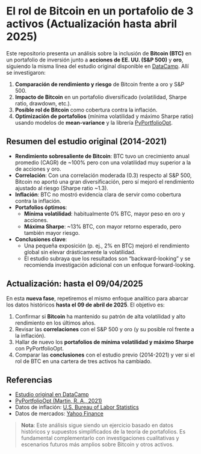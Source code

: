 # El rol de Bitcoin en un portafolio de 3 activos (Actualización hasta abril 2025)

Este repositorio presenta un análisis sobre la inclusión de **Bitcoin (BTC)** en un portafolio de inversión junto a **acciones de EE. UU. (S&P 500)** y **oro**, siguiendo la misma línea del estudio original disponible en [DataCamp](https://www.datacamp.com/datalab/w/21cc7714-89b7-48e4-b1b3-7733e95e536a). Allí se investigaron:

1. **Comparación de rendimiento y riesgo** de Bitcoin frente a oro y S&P 500.  
2. **Impacto de Bitcoin** en un portafolio diversificado (volatilidad, Sharpe ratio, drawdown, etc.).  
3. **Posible rol de Bitcoin** como cobertura contra la inflación.  
4. **Optimización de portafolios** (mínima volatilidad y máximo Sharpe ratio) usando modelos de **mean-variance** y la librería [PyPortfolioOpt](https://github.com/robertmartin8/PyPortfolioOpt).

## Resumen del estudio original (2014-2021)
- **Rendimiento sobresaliente de Bitcoin**: BTC tuvo un crecimiento anual promedio (CAGR) de ~100% pero con una volatilidad muy superior a la de acciones y oro.  
- **Correlación**: Con una correlación moderada (0.3) respecto al S&P 500, Bitcoin no aportó una gran diversificación, pero sí mejoró el rendimiento ajustado al riesgo (Sharpe ratio ~1.3).  
- **Inflación**: BTC no mostró evidencia clara de servir como cobertura contra la inflación.  
- **Portafolios óptimos**:
  - **Mínima volatilidad**: habitualmente 0% BTC, mayor peso en oro y acciones.  
  - **Máxima Sharpe**: ~13% BTC, con mayor retorno esperado, pero también mayor riesgo.  
- **Conclusiones clave**:  
  - Una pequeña exposición (p. ej., 2% en BTC) mejoró el rendimiento global sin elevar drásticamente la volatilidad.  
  - El estudio subraya que los resultados son “backward-looking” y se recomienda investigación adicional con un enfoque forward-looking.

## Actualización: hasta el 09/04/2025
En esta **nueva fase**, repetiremos el mismo enfoque analítico para abarcar los datos históricos **hasta el 09 de abril de 2025**. El objetivo es:

1. Confirmar si **Bitcoin** ha mantenido su patrón de alta volatilidad y alto rendimiento en los últimos años.  
2. Revisar las **correlaciones** con el S&P 500 y oro (y su posible rol frente a la inflación).  
3. Hallar de nuevo los **portafolios de mínima volatilidad y máximo Sharpe** con PyPortfolioOpt.  
4. Comparar las **conclusiones** con el estudio previo (2014-2021) y ver si el rol de BTC en una cartera de tres activos ha cambiado.

## Referencias
- [Estudio original en DataCamp](https://www.datacamp.com/datalab/w/21cc7714-89b7-48e4-b1b3-7733e95e536a)
- [PyPortfolioOpt (Martin, R. A., 2021)](https://doi.org/10.21105/joss.03066)
- Datos de inflación: [U.S. Bureau of Labor Statistics](https://www.bls.gov/)
- Datos de mercados: [Yahoo Finance](https://finance.yahoo.com/)

> **Nota**: Este análisis sigue siendo un ejercicio basado en datos históricos y supuestos simplificados de la teoría de portafolios. Es fundamental complementarlo con investigaciones cualitativas y escenarios futuros más amplios sobre Bitcoin y otros activos.
